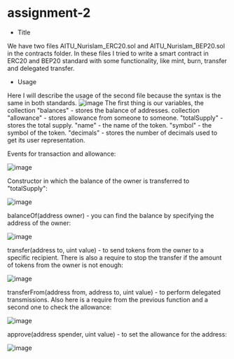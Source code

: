 # assignment-2
- Title

We have two files AITU_Nurislam_ERC20.sol and AITU_Nurislam_BEP20.sol in the contracts folder. In these files I tried to write a smart contract in ERC20 and BEP20 standard with some functionality, like mint, burn, transfer and delegated transfer.

- Usage

Here I will describe the usage of the second file because the syntax is the same in both standards.
![image](https://user-images.githubusercontent.com/80254372/193319125-1a973b45-3faf-4294-8c3c-ebadfc14f265.png)
The first thing is our variables, the collection "balances" - stores the balance of addresses. 
collection "allowance" - stores allowance from someone to someone.
"totalSupply" - stores the total supply.
"name" - the name of the token.
"symbol" - the symbol of the token.
"decimals" - stores the number of decimals used to get its user representation.

Events for transaction and allowance:

![image](https://user-images.githubusercontent.com/80254372/193320434-098136b7-75d5-4dff-b09c-08592a5ba4c2.png)

Constructor in which the balance of the owner is transferred to "totalSupply":

![image](https://user-images.githubusercontent.com/80254372/193320654-d4406af1-2364-4d02-a9e2-3634c1bb877b.png)

balanceOf(address owner) - you can find the balance by specifying the address of the owner:

![image](https://user-images.githubusercontent.com/80254372/193320828-8f67e2d4-fae3-464f-810d-848b2b0d2c00.png)

transfer(address to, uint value) - to send tokens from the owner to a specific recipient. There is also a require to stop the transfer if the amount of tokens from the owner is not enough:

![image](https://user-images.githubusercontent.com/80254372/193321224-e057a253-3680-4428-a176-ef1d7ca7a80b.png)

transferFrom(address from, address to, uint value) - to perform delegated transmissions. Also here is a require from the previous function and a second one to check the allowance:

![image](https://user-images.githubusercontent.com/80254372/193321480-4afce5d6-f779-4a81-bf60-4e57b7d8e197.png)

approve(address spender, uint value) - to set the allowance for the address:

![image](https://user-images.githubusercontent.com/80254372/193322213-3cf25949-8b01-4140-8a2e-0ee8003651d3.png)


